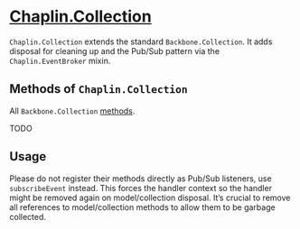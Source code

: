 # [Chaplin.Collection](src/chaplin/models/collection.coffee)

`Chaplin.Collection` extends the standard `Backbone.Collection`. It adds disposal for cleaning up and the Pub/Sub pattern via the `Chaplin.EventBroker` mixin.

## Methods of `Chaplin.Collection`
All `Backbone.Collection` [methods](http://backbonejs.org/#Collection).

TODO

## Usage
Please do not register their methods directly as Pub/Sub listeners, use `subscribeEvent` instead. This forces the handler context so the handler might be removed again on model/collection disposal. It’s crucial to remove all references to model/collection methods to allow them to be garbage collected.
